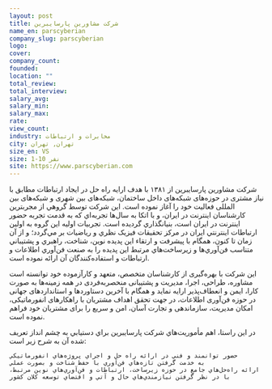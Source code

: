 ```yaml
---
layout: post
title: شرکت مشاورین پارسایبرین
name_en: parscyberian
company_slug: parscyberian
logo: 
cover: 
company_count:
founded:
location: ""
total_review: 
total_interview: 
salary_avg: 
salary_min: 
salary_max: 
rate: 
view_count: 
industry: مخابرات و ارتباطات
city: تهران, تهران
size_en: VS
size: 1-10 نفر
site: https://www.parscyberian.com
---
```


شرکت مشاورین پارسایبرین از ۱۳۸۱ با هدف ارایه راه حل در ایجاد ارتباطات مطابق با نیاز مشتری در حوزه‌های شبکه‌های داخل ساختمان، شبکه‌های بین شهری و شبکه‌های بین المللی  فعالیت خود را آغاز نموده است. این شرکت توسط گروهي از مجربترين کارشناسان  اينترنت در ايران، و با اتکا به سال‌ها تجربه‌اي که به قدمت تجربه حضور اينترنت در ايران است، بنيانگذاري گرديده است. تجربيات اوليه اين گروه به اولين ارتباطات اينترنتي ايران در مرکز تحقيقات فيزيک نظري و رياضيات بر مي‌گردد؛ و از آن زمان تا کنون، همگام با پيشرفت و ارتقاء اين پديده نوين، شناخت، راهبري و پشتيباني متناسب فن‌آوري‌ها و زيرساخت‌هاي مرتبط اين پديده را به صنعت فن‌آوري اطلاعات و ارتباطات و استفاده‌کنندگان آن ارائه نموده است.

این شرکت با بهره‌گیری از کارشناسان متخصص، متعهد و کارآزموده خود توانسته است مشاوره، طراحی، اجرا، مدیریت و پشتیبانی منحصربه‌فردی در همه زمینه‌ها به صورت کارا، ایمن و انعطاف‌پذیر ارایه نماید و همگام با آخرین دستاوردها و استانداردهای جهانی در حوزه فن‌آوری اطلاعات، در جهت تحقق اهداف مشتریان با راهکارهای انفورماتیکی، امکان مدیریت، سازماندهی و تجارت آسان، امن و سریع را برای مشتریان خود فراهم نموده است.

 

در اين راستا، اهم مأموريت‌هاي شرکت پارسايبرين براي دستيابي به چشم انداز تعريف شده آن به شرح زير است:

    حضور توانمند و فني در ارائه راه حل و اجراي پروژه‌هاي انفورماتيکي
    به خدمت گرفتن تازه‌هاي فن‌آوري با حفظ شناخت و بصورت عملي
    ارائه راه‌حل‌هاي جامع در حوزه زيرساخت، ارتباطات و فن‌آوري‌هاي نوين مرتبط، با در نظر گرفتن نيازمندي‌هاي حال و آتي و اقتضاي توسعه کلان کشور
